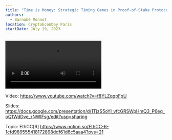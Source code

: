 ```yaml
---
title: "Time is Money: Strategic Timing Games in Proof-of-Stake Protocols (CryptoEconDay)"
authors:
  - Barnabé Monnot
location: CryptoEconDay Paris
startDate: July 19, 2023
---
```


<video src="https://www.youtube.com/watch?v=f8YLZqqpFpU"></video>

Video: <https://www.youtube.com/watch?v=f8YLZqqpFpU>

Slides: <https://docs.google.com/presentation/d/1TjzS5oYI_vfcGRSWpHmQ3_P6eq_oQ1WdDve_rNWlFsg/edit?usp=sharing>

Topic: EthCC[6] <https://www.notion.so/EthCC-6-1cfd989555418172898ddf61d6c5aaa4?pvs=21>
